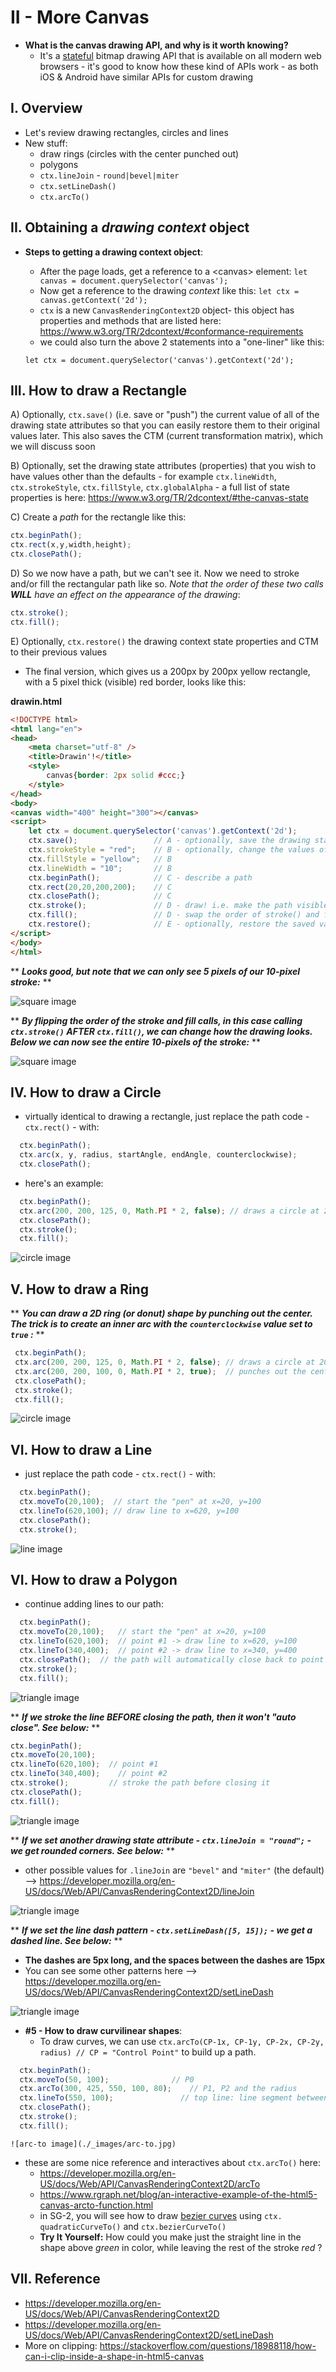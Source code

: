 # II - More Canvas

 - **What is the canvas drawing API, and why is it worth knowing?**
   - It's a [stateful](https://en.wikipedia.org/wiki/State_(computer_science)) bitmap drawing API that is available on all modern web browsers - it's good to know how these kind of APIs work - as both iOS & Android have similar APIs for custom drawing
    
## I. Overview

- Let's review drawing rectangles, circles and lines
- New stuff:
  - draw rings (circles with the center punched out)
  - polygons
  - `ctx.lineJoin` - `round|bevel|miter`
  - `ctx.setLineDash()`
  - `ctx.arcTo()`

## II. Obtaining a *drawing context* object
   
- **Steps to getting a drawing context object**:
  - After the page loads, get a reference to a &lt;canvas> element: `let canvas = document.querySelector('canvas');`
  - Now get a reference to the drawing *context* like this: `let ctx = canvas.getContext('2d');`
  - `ctx` is a new `CanvasRenderingContext2D` object- this object has properties and methods that are listed here: https://www.w3.org/TR/2dcontext/#conformance-requirements
  - we could also turn the above 2 statements into a "one-liner" like this:
      
   `let ctx = document.querySelector('canvas').getContext('2d');`
      
## III. How to draw a Rectangle

  A) Optionally, `ctx.save()` (i.e. save or "push") the current value of all of the drawing state attributes so that you can easily restore them to their original values later. This also saves the CTM (current transformation matrix), which we will discuss soon
      
  B) Optionally, set the drawing state attributes (properties) that you wish to have values other than the defaults - for example `ctx.lineWidth`, `ctx.strokeStyle`, `ctx.fillStyle`, `ctx.globalAlpha` - a full list of state properties is here: https://www.w3.org/TR/2dcontext/#the-canvas-state
      
  C) Create a *path* for the rectangle like this:

```js
ctx.beginPath();
ctx.rect(x,y,width,height);
ctx.closePath();
```
      
  D) So we now have a path, but we can't see it. Now we need to stroke and/or fill the rectangular path like so. *Note that the order of these two calls **WILL** have an effect on the appearance of the drawing*:
     
```js
ctx.stroke();
ctx.fill();
```
     
  E) Optionally, `ctx.restore()` the drawing context state properties and CTM to their previous values

- The final version, which gives us a 200px by 200px yellow rectangle, with a 5 pixel thick (visible) red border, looks like this:

**drawin.html**

```html
<!DOCTYPE html>
<html lang="en">
<head>
	<meta charset="utf-8" />
	<title>Drawin'!</title>
	<style>
		canvas{border: 2px solid #ccc;}
	</style>
</head>
<body>
<canvas width="400" height="300"></canvas>
<script>
	let ctx = document.querySelector('canvas').getContext('2d');
	ctx.save();                 // A - optionally, save the drawing state attributes and CTM
	ctx.strokeStyle = "red";    // B - optionally, change the values of one or more drawing state attributes
	ctx.fillStyle = "yellow";   // B
	ctx.lineWidth = "10";       // B
	ctx.beginPath();            // C - describe a path
	ctx.rect(20,20,200,200);    // C
	ctx.closePath();            // C
	ctx.stroke();               // D - draw! i.e. make the path visible
	ctx.fill();                 // D - swap the order of stroke() and fill() to see what happens to the drawing
	ctx.restore();              // E - optionally, restore the saved values of drawing state attributes and CTM
</script>
</body>
</html>
```

\*\* ***Looks good, but note that we can only see 5 pixels of our 10-pixel stroke:*** \*\*

![square image](./_images/square.jpg)

\*\* ***By flipping the order of the stroke and fill calls, in this case calling `ctx.stroke()` AFTER `ctx.fill()`, we can change how the drawing looks. Below we can now see the entire 10-pixels of the stroke:*** \*\*

![square image](./_images/square-2.jpg)


## IV. How to draw a Circle

- virtually identical to drawing a rectangle, just replace the path code - `ctx.rect()` - with:
       
```js
  ctx.beginPath(); 
  ctx.arc(x, y, radius, startAngle, endAngle, counterclockwise);
  ctx.closePath(); 
```
       
 - here's an example:
     
```js
  ctx.beginPath(); 
  ctx.arc(200, 200, 125, 0, Math.PI * 2, false); // draws a circle at 200,200 with a 125-pixel radius
  ctx.closePath();
  ctx.stroke();
  ctx.fill();  
 ```
 
![circle image](./_images/circle.jpg)
 
## V. How to draw a Ring

 \*\* ***You can draw a 2D ring (or donut) shape by punching out the center. The trick is to create an inner arc with the `counterclockwise` value set to `true`  :*** \*\*
 
 ```js
  ctx.beginPath(); 
  ctx.arc(200, 200, 125, 0, Math.PI * 2, false); // draws a circle at 200,200 with a 125-pixel radius
  ctx.arc(200, 200, 100, 0, Math.PI * 2, true);  // punches out the center of the circle
  ctx.closePath();
  ctx.stroke();
  ctx.fill();  
 ```
 
  ![circle image](./_images/circle-2.jpg)

## VI. How to draw a Line

- just replace the path code - `ctx.rect()` - with:
     
```js
  ctx.beginPath(); 
  ctx.moveTo(20,100);  // start the "pen" at x=20, y=100 
  ctx.lineTo(620,100); // draw line to x=620, y=100
  ctx.closePath();
  ctx.stroke();
``` 
   
![line image](./_images/line.jpg)
    
## VI. How to draw a Polygon

- continue adding lines to our path:
     
```js
  ctx.beginPath(); 
  ctx.moveTo(20,100);  	// start the "pen" at x=20, y=100 
  ctx.lineTo(620,100); 	// point #1 -> draw line to x=620, y=100
  ctx.lineTo(340,400);	// point #2 -> draw line to x=340, y=400
  ctx.closePath(); 	// the path will automatically close back to point #1
  ctx.stroke();
  ctx.fill(); 
``` 

![triangle image](./_images/triangle.jpg)

\*\* ***If we stroke the line BEFORE closing the path, then it won't "auto close". See below:*** \*\*

```js
ctx.beginPath();      
ctx.moveTo(20,100);
ctx.lineTo(620,100);  // point #1
ctx.lineTo(340,400);	// point #2
ctx.stroke();         // stroke the path before closing it
ctx.closePath(); 
ctx.fill();
```

![triangle image](./_images/triangle-2.jpg)

\*\* ***If we set another drawing state attribute -  `ctx.lineJoin = "round";` - we get rounded corners. See below:*** \*\*
- other possible values for `.lineJoin` are `"bevel"` and `"miter"` (the default) --> https://developer.mozilla.org/en-US/docs/Web/API/CanvasRenderingContext2D/lineJoin

![triangle image](./_images/triangle-3.jpg)


\*\* ***If we set the line dash pattern -  `ctx.setLineDash([5, 15]);` - we get a dashed line. See below:*** \*\*

- **The dashes are 5px long, and the spaces between the dashes are 15px**
- You can see some other patterns here --> https://developer.mozilla.org/en-US/docs/Web/API/CanvasRenderingContext2D/setLineDash

![triangle image](./_images/triangle-4.jpg)

  - **#5 - How to draw curvilinear shapes**:
    - To draw curves, we can use `ctx.arcTo(CP-1x, CP-1y, CP-2x, CP-2y, radius) // CP = "Control Point"` to build up a path.
    
```js
  ctx.beginPath();
  ctx.moveTo(50, 100);             	// P0
  ctx.arcTo(300, 425, 550, 100, 80); 	// P1, P2 and the radius
  ctx.lineTo(550, 100);               // top line: line segment between P0 & P2     
  ctx.closePath();
  ctx.stroke();               
  ctx.fill();             
```
    
    ![arc-to image](./_images/arc-to.jpg)
    
- these are some nice reference and interactives about `ctx.arcTo()` here:
  - https://developer.mozilla.org/en-US/docs/Web/API/CanvasRenderingContext2D/arcTo
  - https://www.rgraph.net/blog/an-interactive-example-of-the-html5-canvas-arcto-function.html
  - in SG-2, you will see how to draw [bezier curves](https://en.wikipedia.org/wiki/Bézier_curve) using `ctx. quadraticCurveTo()` and `ctx.bezierCurveTo()`
  - **Try It Yourself:** How could you make just the straight line in the shape above *green* in color, while leaving the rest of the stroke *red* ?
      
## VII. Reference
- https://developer.mozilla.org/en-US/docs/Web/API/CanvasRenderingContext2D
- https://developer.mozilla.org/en-US/docs/Web/API/CanvasRenderingContext2D/setLineDash
- More on clipping: https://stackoverflow.com/questions/18988118/how-can-i-clip-inside-a-shape-in-html5-canvas
